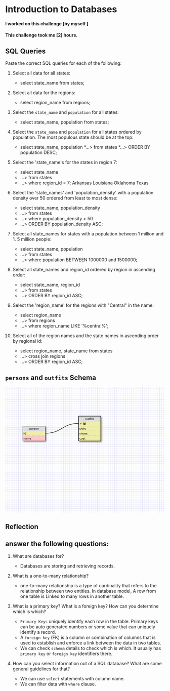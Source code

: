 # Introduction to Databases

#### I worked on this challenge [by myself ]
#### This challenge took me [2] hours.

## SQL Queries

Paste the correct SQL queries for each of the following:

1. Select all data for all states:
    * select state_name from states;

2. Select all data for the regions:
    * select region_name from regions;

3. Select the `state_name` and `population` for all states:
    * select state_name, population from states;

4. Select the `state_name` and `population` for all states ordered by population. The most populous state should be at the top:
    * select state_name, population
    *...> from states
    *...> ORDER BY population DESC;

5. Select the 'state_name's for the states in region 7:
    * select state_name
    * ...> from states
    * ...> where region_id = 7;
    Arkansas
    Louisiana
    Oklahoma
    Texas

6. Select the 'state_names' and 'population_density' with a population density over 50 ordered from least to most dense:

    * select state_name, population_density
    * ...> from states
    * ...> where population_density > 50
    * ...> ORDER BY population_density ASC;

7. Select all state_names for states with a population between 1 million and 1.
5 million people:
    * select state_name, population
    * ...> from states
    * ...> where population BETWEEN 1000000 and 1500000;

8. Select all state_names and region_id ordered by region in ascending order:
    * select state_name, region_id
    * ...> from states
    * ...> ORDER BY region_id ASC;

9. Select the 'region_name' for the regions with "Central" in the name:
    * select region_name
    * ...> from regions
    * ...> where region_name LIKE '%central%';
10. Select all of the region names and the state names in ascending order by regional id:
    * select region_name, state_name from states
    * ...> cross join regions
    * ...> ORDER BY region_id ASC;

## `persons` and `outfits` Schema
<!-- Include a link to your schema design here -->
![DB-Schema](img/DB-schema.png)

## Reflection

## answer the following questions:

1. What are databases for?
    * Databases are storing and retrieving records. 
2. What is a one-to-many relationship?
    * one-to-many relationship is a type of cardinality that refers to the relationship between two entities. In database model, A row from one table is Linked to many rows in another table.

3. What is a primary key? What is a foreign key? How can you determine which is which?
    * `Primary Keys` uniquely identify each row in the table. Primary keys can be auto generated numbers or some value that can uniquely identify a record.
    * A `foreign key` (FK) is a column or combination of columns that is used to establish and enforce a link between the data in two tables. 
    * We can check `schema` details to check which is which. It usually has `primary key` or `foreign key` identifiers there.

4. How can you select information out of a SQL database? What are some general guidelines for that?
    * We can use `select` statements with column name.
    * We can filter data with `where` clause.
